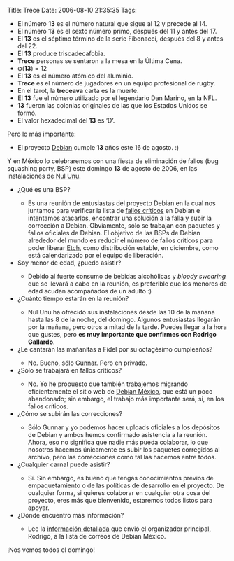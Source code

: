 Title: Trece
Date: 2006-08-10 21:35:35
Tags: 

<ul>
<li>El número <strong>13</strong> es el número natural que sigue al 12 y precede al 14.</li>
<li>El número <strong>13</strong> es el sexto número primo, después del 11 y antes del 17.</li>
<li>El <strong>13</strong> es el séptimo término de la serie Fibonacci, después del 8 y antes del 22.</li>
<li>El <strong>13</strong> produce triscadecafobia.</li>
<li>
<strong>Trece</strong> personas se sentaron a la mesa en la Última Cena.</li>
<li>φ(<strong>13</strong>) = 12</li>
<li>El <strong>13</strong> es el número atómico del aluminio.</li>
<li>
<strong>Trece</strong> es el número de jugadores en un equipo profesional de rugby.</li>
<li>En el tarot, la <strong>treceava</strong> carta es la muerte.</li>
<li>El <strong>13</strong> fue el número utilizado por el legendario Dan Marino, en la NFL.</li>
<li>
<strong>13</strong> fueron las colonias originales de las que los Estados Unidos se formó.</li>
<li>El valor hexadecimal del <strong>13</strong> es &#8216;D&#8217;.</li>
</ul>
<p>
Pero lo más importante:
</p>
<ul>
<li>El proyecto <a target="_blank" href="http://www.debian.org/">Debian</a> cumple <strong>13</strong> años este 16 de agosto. :)</li>
</ul>
<p>
Y en México lo celebraremos con una fiesta de eliminación de fallos (bug squashing party, BSP) este domingo <strong>13</strong> de agosto de 2006, en las instalaciones de <a target="_blank" href="http://www.nul-unu.com/">Nul Unu</a>.
</p>
<ul>
<li>¿Qué es una BSP?</li>
<ul>
<li>Es una reunión de entusiastas del proyecto Debian en la cual nos juntamos para verificar la lista de <a target="_blank" href="http://bugs.debian.org/release-critical/">fallos críticos</a> en Debian e intentamos atacarlos, encontrar una solución a la falla y subir la corrección a Debian. Obviamente, sólo se trabajan con paquetes y fallos oficiales de Debian. El objetivo de las BSPs de Debian alrededor del mundo es reducir el número de fallos críticos para poder liberar <a target="_blank" href="http://www.debian.org/releases/testing/">Etch</a>, como distribución estable, en diciembre, como está calendarizado por el equipo de liberación.</li>
</ul>
<li>Soy menor de edad, ¿puedo asistir?</li>
<ul>
<li>Debido al fuerte consumo de bebidas alcohólicas y <em>bloody swearing</em> que se llevará a cabo en la reunión, es preferible que los menores de edad acudan acompañados de un adulto :)</li>
</ul>
<li>¿Cuánto tiempo estarán en la reunión?</li>
<ul>
<li>Nul Unu ha ofrecido sus instalaciones desde las 10 de la mañana hasta las 8 de la noche, del domingo. Algunos entusiastas llegarán por la mañana, pero otros a mitad de la tarde. Puedes llegar a la hora que gustes, pero <strong>es muy importante que confirmes con Rodrigo Gallardo</strong>.</li>
</ul>
<li>¿Le cantarán las mañanitas a Fidel por su octagésimo cumpleaños?</li>
<ul>
<li>No. Bueno, sólo <a target="_blank" href="http://www.gwolf.org/">Gunnar</a>. Pero en privado.</li>
</ul>
<li>¿Sólo se trabajará en fallos críticos?</li>
<ul>
<li>No. Yo he propuesto que también trabajemos migrando eficientemente el sitio web de <a target="_blank" href="http://www.debianmexico.org/">Debian México</a>, que está un poco abandonado; sin embargo, el trabajo más importante será, sí, en los fallos críticos.</li>
</ul>
<li>¿Cómo se subirán las correcciones?</li>
<ul>
<li>Sólo Gunnar y yo podemos hacer uploads oficiales a los depósitos de Debian y ambos hemos confirmado asistencia a la reunión. Ahora, eso no significa que nadie más pueda colaborar, lo que nosotros hacemos únicamente es subir los paquetes corregidos al archivo, pero las correcciones como tal las hacemos entre todos.</li>
</ul>
<li>¿Cualquier carnal puede asistir?</li>
<ul>
<li>Sí. Sin embargo, es bueno que tengas conocimientos previos de empaquetamiento o de las políticas de desarrollo en el proyecto. De cualquier forma, si quieres colaborar en cualquier otra cosa del proyecto, eres más que bienvenido, estaremos todos listos para apoyar.</li>
</ul>
<li>¿Dónde encuentro más información?</li>
<ul>
<li>Lee la <a target="_blank" href="http://www.red-libre.org/pipermail/debianmexico/2006-August/002083.html">información detallada</a> que envió el organizador principal, Rodrigo, a la lista de correos de Debian México.</li>
</ul>
</ul>
<p>
¡Nos vemos todos el domingo! </p>
